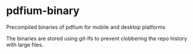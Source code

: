 # pdfium-binary
Precompiled binaries of pdfium for mobile and desktop platforms

The binaries are stored using git-lfs to prevent clobbering the repo history with large files.
